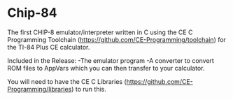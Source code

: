 # Chip-84
The first CHIP-8 emulator/interpreter written in C using the CE C Programming Toolchain (https://github.com/CE-Programming/toolchain) for the TI-84 Plus CE calculator.

Included in the Release:
-The emulator program
-A converter to convert ROM files to AppVars which you can then transfer to your calculator.

You will need to have the CE C Libraries (https://github.com/CE-Programming/libraries) to run this.
